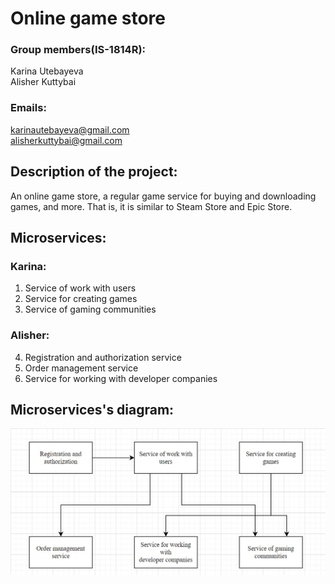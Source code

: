 # Online game store
### Group members(IS-1814R):
 Karina Utebayeva  
 Alisher Kuttybai  

### Emails: 
 karinautebayeva@gmail.com  
 alisherkuttybai@gmail.com  

## Description of the project:
An online game store, a regular game service for buying and downloading games, and more. That is, it is similar to Steam Store and Epic Store.
 
## Microservices:
### Karina:
  1) Service of work with users
  2) Service for creating games
  3) Service of gaming communities
### Alisher:
  4) Registration and authorization service
  5) Order management service
  6) Service for working with developer companies
 
## Microservices's diagram:
![Image alt](diagram.jpg)
